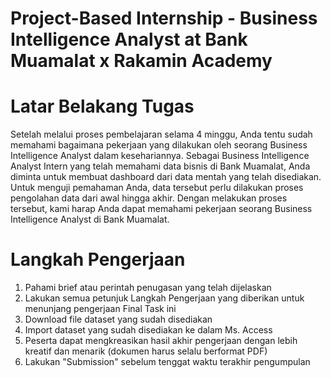# Project-Based Internship - Business Intelligence Analyst at Bank Muamalat x Rakamin Academy

# Latar Belakang Tugas
Setelah melalui proses pembelajaran selama 4 minggu, Anda tentu sudah memahami bagaimana pekerjaan yang dilakukan oleh seorang Business Intelligence Analyst dalam kesehariannya. Sebagai Business Intelligence Analyst Intern yang telah memahami data bisnis di Bank Muamalat, Anda diminta untuk membuat dashboard dari data mentah yang telah disediakan. Untuk menguji pemahaman Anda, data tersebut perlu dilakukan proses pengolahan data dari awal hingga akhir. Dengan melakukan proses tersebut, kami harap Anda dapat memahami pekerjaan seorang Business Intelligence Analyst di Bank Muamalat.

# Langkah Pengerjaan
1. Pahami brief atau perintah penugasan yang telah dijelaskan
2. Lakukan semua petunjuk Langkah Pengerjaan yang diberikan untuk menunjang pengerjaan Final Task ini
3. Download file dataset yang sudah disediakan
4. Import dataset yang sudah disediakan ke dalam Ms. Access
5. Peserta dapat mengkreasikan hasil akhir pengerjaan dengan lebih kreatif dan menarik (dokumen harus selalu berformat PDF)
6. Lakukan "Submission" sebelum tenggat waktu terakhir pengumpulan

